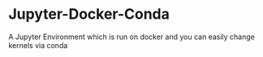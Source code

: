 # Jupyter-Docker-Conda
A Jupyter Environment which is run on docker and you can easily change kernels via conda
